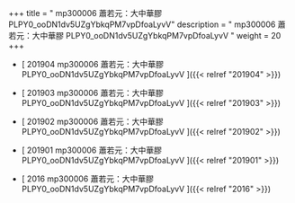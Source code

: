 +++
title = "  mp300006 蕭若元：大中華膠 PLPY0_ooDN1dv5UZgYbkqPM7vpDfoaLyvV"
description = "  mp300006 蕭若元：大中華膠 PLPY0_ooDN1dv5UZgYbkqPM7vpDfoaLyvV  "
weight = 20
+++



* [  201904 mp300006 蕭若元：大中華膠 PLPY0_ooDN1dv5UZgYbkqPM7vpDfoaLyvV ]({{< relref "201904" >}})


* [  201903 mp300006 蕭若元：大中華膠 PLPY0_ooDN1dv5UZgYbkqPM7vpDfoaLyvV ]({{< relref "201903" >}})


* [  201902 mp300006 蕭若元：大中華膠 PLPY0_ooDN1dv5UZgYbkqPM7vpDfoaLyvV ]({{< relref "201902" >}})


* [  201901 mp300006 蕭若元：大中華膠 PLPY0_ooDN1dv5UZgYbkqPM7vpDfoaLyvV ]({{< relref "201901" >}})


* [  2016 mp300006 蕭若元：大中華膠 PLPY0_ooDN1dv5UZgYbkqPM7vpDfoaLyvV ]({{< relref "2016" >}})

